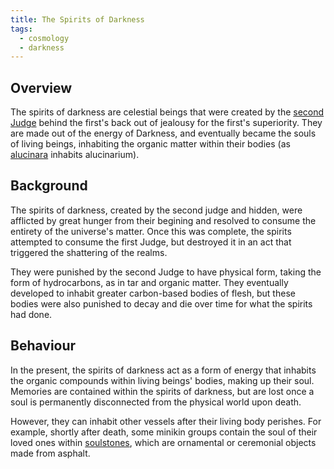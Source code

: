 ```yaml
---
title: The Spirits of Darkness
tags:
  - cosmology
  - darkness
---
```

## Overview
The spirits of darkness are celestial beings that were created by the [second Judge](cosmology/celestial-beings/the-judges.md) behind the first's back out of jealousy for the first's superiority. They are made out of the energy of Darkness, and eventually became the souls of living beings, inhabiting the organic matter within their bodies (as [alucinara](cosmology/alucinara.md) inhabits alucinarium).
## Background
The spirits of darkness, created by the second judge and hidden, were afflicted by great hunger from their begining and resolved to consume the entirety of the universe's matter. Once this was complete, the spirits attempted to consume the first Judge, but destroyed it in an act that triggered the shattering of the realms.

They were punished by the second Judge to have physical form, taking the form of hydrocarbons, as in tar and organic matter. They eventually developed to inhabit greater carbon-based bodies of flesh, but these bodies were also punished to decay and die over time for what the spirits had done.
## Behaviour
In the present, the spirits of darkness act as a form of energy that inhabits the organic compounds within living beings' bodies, making up their soul. Memories are contained within the spirits of darkness, but are lost once a soul is permanently disconnected from the physical world upon death.

However, they can inhabit other vessels after their living body perishes. For example, shortly after death, some minikin groups contain the soul of their loved ones within [soulstones](phenomena/soulstone.md), which are ornamental or ceremonial objects made from asphalt.
